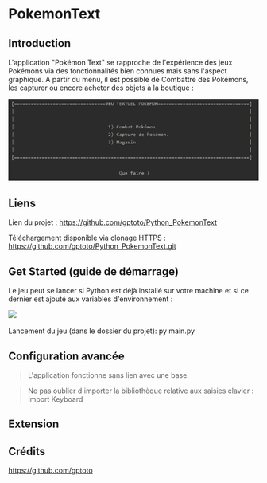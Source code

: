 # PokemonText

## Introduction
	
L'application "Pokémon Text" se rapproche de l'expérience des jeux Pokémons via des fonctionnalités bien connues mais sans l'aspect graphique. 
A partir du menu, il est possible de Combattre des Pokémons, les capturer ou encore acheter des objets à la boutique :

<img src="MainScreen.PNG"/>


## Liens

Lien du projet : https://github.com/gptoto/Python_PokemonText

Téléchargement disponible via clonage HTTPS : https://github.com/gptoto/Python_PokemonText.git


## Get Started (guide de démarrage)

Le jeu peut se lancer si Python est déjà installé sur votre machine et si ce dernier est ajouté aux variables d'environnement :

<img src="https://pythonfaqfr.readthedocs.io/en/latest/_images/advanced_features.png"/>

Lancement du jeu (dans le dossier du projet): 
	py main.py


## Configuration avancée

> L'application fonctionne sans lien avec une base.

> Ne pas oublier d'importer la bibliothèque relative aux saisies clavier : 
	Import Keyboard


## Extension



## Crédits

https://github.com/gptoto
